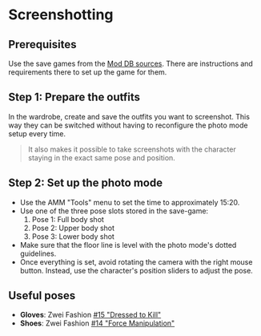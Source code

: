 # Screenshotting

## Prerequisites

Use the save games from the [Mod DB sources](https://github.com/Mistralys/cyberpunk-mod-db-sources/blob/main/Save%20Games/savegames.md).
There are instructions and requirements there to set up the game 
for them.

## Step 1: Prepare the outfits

In the wardrobe, create and save the outfits you want to screenshot.
This way they can be switched without having to reconfigure the
photo mode setup every time.

> It also makes it possible to take screenshots with the character
> staying in the exact same pose and position.

## Step 2: Set up the photo mode

- Use the AMM "Tools" menu to set the time to approximately 15:20.
- Use one of the three pose slots stored in the save-game:
  1. Pose 1: Full body shot
  2. Pose 2: Upper body shot
  3. Pose 3: Lower body shot
- Make sure that the floor line is level with the photo mode's dotted guidelines.
- Once everything is set, avoid rotating the camera with the right mouse button. 
  Instead, use the character's position sliders to adjust the pose.

## Useful poses

- **Gloves**: Zwei Fashion [#15 "Dressed to Kill"](./Poses/zwei-fashion/10-15.jpg)
- **Shoes**: Zwei Fashion [#14 "Force Manipulation"](./Poses/zwei-fashion/10-15.jpg)
